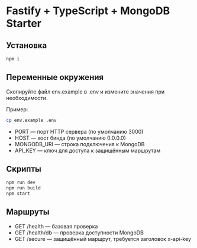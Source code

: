 # Fastify + TypeScript + MongoDB Starter

## Установка

```bash
npm i
```

## Переменные окружения

Скопируйте файл env.example в .env и измените значения при необходимости.

Пример:

```bash
cp env.example .env
```

-   PORT — порт HTTP сервера (по умолчанию 3000)
-   HOST — хост бинда (по умолчанию 0.0.0.0)
-   MONGODB_URI — строка подключения к MongoDB
-   API_KEY — ключ для доступа к защищённым маршрутам

## Скрипты

```bash
npm run dev
npm run build
npm start
```

## Маршруты

-   GET /health — базовая проверка
-   GET /health/db — проверка доступности MongoDB
-   GET /secure — защищённый маршрут, требуется заголовок x-api-key

